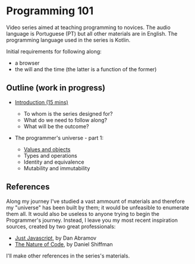 # Programming 101

Video series aimed at teaching programming to novices. The audio language is Portuguese (PT) but all other materials are in English.
The programming language used in the series is Kotlin.

Initial requirements for following along: 
* a browser
* the will and the time (the latter is a function of the former)

## Outline (work in progress)

* [Introduction (15 mins)](./01-introduction.md)
  * To whom is the series designed for?
  * What do we need to follow along?
  * What will be the outcome?

* The programmer's universe - part 1:
  * [Values and objects](02-values-and-objects.md)
  * Types and operations
  * Identity and equivalence
  * Mutability and immutability

## References
Along my journey I've studied a vast ammount of materials and therefore my "universe" has been built by them; it would be unfeasible to enumerate them all. It would also be useless to anyone trying to begin the Programmer's journey. Instead, I leave you my most recent inspiration sources, created by two great professionals: 
* [Just Javascript](https://justjavascript.com/), by Dan Abramov
* [The Nature of Code](https://www.youtube.com/user/shiffman/playlists?view=50&sort=dd&shelf_id=6), by Daniel Shiffman

I'll make other references in the series's materials.